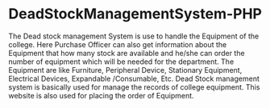 # DeadStockManagementSystem-PHP

The Dead stock management System is use to handle the Equipment of the college. Here Purchase Officer can also get information about the Equipment that how many stock are available and he/she can order the number of equipment which will be needed for the department. The Equipment are like Furniture, Peripheral Device, Stationary Equipment, Electrical Devices, Expandable /Consumable, Etc. Dead Stock management system is basically used for manage the records of college equipment. This website is also used for placing the order of Equipment.
